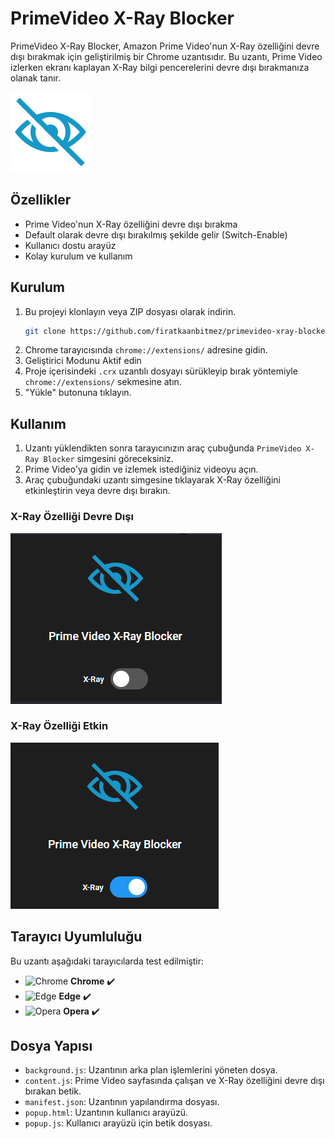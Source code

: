 # PrimeVideo X-Ray Blocker

PrimeVideo X-Ray Blocker, Amazon Prime Video'nun X-Ray özelliğini devre dışı bırakmak için geliştirilmiş bir Chrome uzantısıdır. Bu uzantı, Prime Video izlerken ekranı kaplayan X-Ray bilgi pencerelerini devre dışı bırakmanıza olanak tanır.

![Icon](https://github.com/firatkaanbitmez/primevideo-xray-blocker-extension/blob/main/icon128.png)

## Özellikler

- Prime Video'nun X-Ray özelliğini devre dışı bırakma
- Default olarak devre dışı bırakılmış şekilde gelir (Switch-Enable)
- Kullanıcı dostu arayüz
- Kolay kurulum ve kullanım

## Kurulum

1. Bu projeyi klonlayın veya ZIP dosyası olarak indirin.
    ```sh
    git clone https://github.com/firatkaanbitmez/primevideo-xray-blocker-extension.git
    ```
2. Chrome tarayıcısında `chrome://extensions/` adresine gidin.
3. Geliştirici Modunu Aktif edin
4. Proje içerisindeki `.crx` uzantılı dosyayı sürükleyip bırak yöntemiyle `chrome://extensions/` sekmesine atın.
5. "Yükle" butonuna tıklayın.

## Kullanım

1. Uzantı yüklendikten sonra tarayıcınızın araç çubuğunda `PrimeVideo X-Ray Blocker` simgesini göreceksiniz.
2. Prime Video'ya gidin ve izlemek istediğiniz videoyu açın.
3. Araç çubuğundaki uzantı simgesine tıklayarak X-Ray özelliğini etkinleştirin veya devre dışı bırakın.

### X-Ray Özelliği Devre Dışı
![X-Ray Disable](https://github.com/firatkaanbitmez/primevideo-xray-blocker-extension/blob/main/img_disable.png)

### X-Ray Özelliği Etkin
![X-Ray Enable](https://github.com/firatkaanbitmez/primevideo-xray-blocker-extension/blob/main/img_enable.png)

## Tarayıcı Uyumluluğu

Bu uzantı aşağıdaki tarayıcılarda test edilmiştir:

- ![Chrome](https://img.icons8.com/color/48/000000/chrome--v1.png) **Chrome** ✔️
- ![Edge](https://img.icons8.com/color/48/000000/ms-edge-new.png) **Edge** ✔️
- ![Opera](https://img.icons8.com/color/48/000000/opera--v1.png) **Opera** ✔️

## Dosya Yapısı

- `background.js`: Uzantının arka plan işlemlerini yöneten dosya.
- `content.js`: Prime Video sayfasında çalışan ve X-Ray özelliğini devre dışı bırakan betik.
- `manifest.json`: Uzantının yapılandırma dosyası.
- `popup.html`: Uzantının kullanıcı arayüzü.
- `popup.js`: Kullanıcı arayüzü için betik dosyası.
